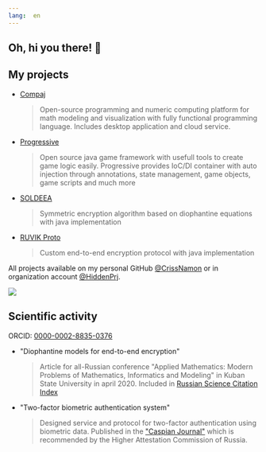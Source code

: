 ```yaml
---
lang:  en
---
```

## Oh, hi you there! 👋

## My projects
- [Compaj](https://github.com/CrissNamon/compaj-cloud)
    > Open-source programming and numeric computing platform for math modeling and visualization with fully functional programming language. Includes desktop application and cloud service.
- [Progressive](https://github.com/CrissNamon/progressive)
    > Open source java game framework with usefull tools to create game logic easily. Progressive provides IoC/DI container with auto injection through annotations, state management, game objects, game scripts and much more
- [SOLDEEA](https://github.com/CrissNamon/soldeea)
    > Symmetric encryption algorithm based on diophantine equations with java implementation
- [RUVIK Proto](https://github.com/CrissNamon/ruvik-proto-java)
    > Custom end-to-end encryption protocol with java implementation
    
All projects available on my personal GitHub [@CrissNamon](https://github.com/CrissNamon) or in organization account [@HiddenPrj](https://github.com/HiddenPrj).
    
<img src="https://github-readme-stats.vercel.app/api?username=crissnamon&title_color=0074D9&text_color=E5C07B&icon_color=2ECC40&border_color=30363D&bg_color=161B22&show_icons=true&cache_seconds=1800&locale=en&border_radius=5&hide=,issues,&count_private=true&include_all_commit=true"/>

## Scientific activity
ORCID: [0000-0002-8835-0376](https://orcid.org/0000-0002-8835-0376)
- "Diophantine models for end-to-end encryption"
    > Article for all-Russian conference "Applied Mathematics: Modern Problems of Mathematics, Informatics and Modeling" in Kuban State University in april 2020. Included in [Russian Science Citation Index](https://www.elibrary.ru/item.asp?id=46415961)
- "Two-factor biometric authentication system"
    > Designed service and protocol for two-factor authentication using biometric data. Published in the ["Caspian Journal"](https://www.elibrary.ru/item.asp?id=47395217) which is recommended by the Higher Attestation Commission of Russia. 
